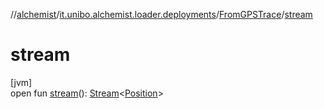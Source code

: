 //[alchemist](../../../index.md)/[it.unibo.alchemist.loader.deployments](../index.md)/[FromGPSTrace](index.md)/[stream](stream.md)

# stream

[jvm]\
open fun [stream](stream.md)(): [Stream](https://docs.oracle.com/javase/8/docs/api/java/util/stream/Stream.html)<[Position](../../it.unibo.alchemist.model.interfaces/-position/index.md)>
